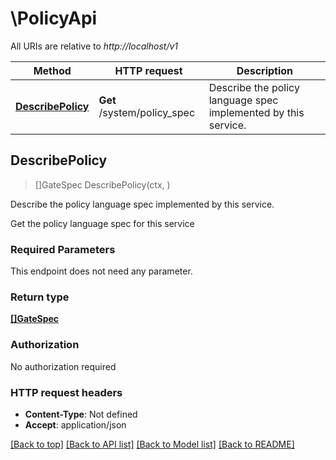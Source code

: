 # \PolicyApi

All URIs are relative to *http://localhost/v1*

Method | HTTP request | Description
------------- | ------------- | -------------
[**DescribePolicy**](PolicyApi.md#DescribePolicy) | **Get** /system/policy_spec | Describe the policy language spec implemented by this service.



## DescribePolicy

> []GateSpec DescribePolicy(ctx, )

Describe the policy language spec implemented by this service.

Get the policy language spec for this service

### Required Parameters

This endpoint does not need any parameter.

### Return type

[**[]GateSpec**](GateSpec.md)

### Authorization

No authorization required

### HTTP request headers

- **Content-Type**: Not defined
- **Accept**: application/json

[[Back to top]](#) [[Back to API list]](../README.md#documentation-for-api-endpoints)
[[Back to Model list]](../README.md#documentation-for-models)
[[Back to README]](../README.md)

